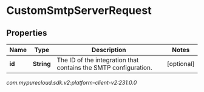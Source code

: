 # CustomSmtpServerRequest


## Properties

| Name | Type | Description | Notes |
| ------------ | ------------- | ------------- | ------------- |
| **id** | **String** | The ID of the integration that contains the SMTP configuration.  |  [optional] |




_com.mypurecloud.sdk.v2:platform-client-v2:231.0.0_
